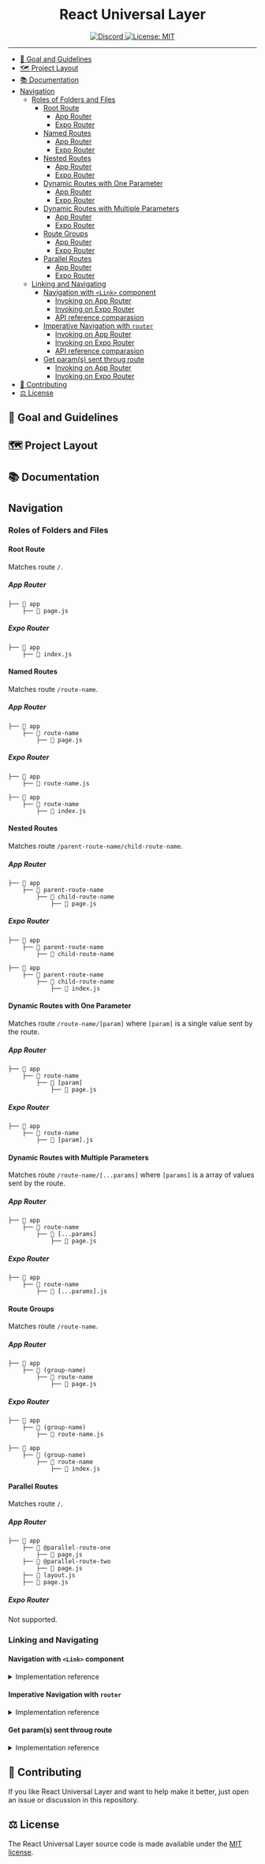 <p align="center">
    <h1 align="center">React Universal Layer</h1>
</p>
<p align="center">
  <a aria-label="Join our Discord" href="" target="_blank">
    <img alt="Discord" src="https://img.shields.io/discord/695411232856997968.svg?style=flat-square&labelColor=000000&color=4630EB&logo=discord&logoColor=FFFFFF&label=" />
  </a>
  <a aria-label="React Universal Layer is free to use" href="" target="_blank">
    <img alt="License: MIT" src="https://img.shields.io/badge/License-MIT-success.svg?style=flat-square&color=33CC12" target="_blank" />
  </a>
</p>

---

- [🚀 Goal and Guidelines](#-goal-and-guidelines)
- [🗺 Project Layout](#-project-layout)
- [📚 Documentation](#-documentation)
- [Navigation](#navigation)
  - [Roles of Folders and Files](#roles-of-folders-and-files)
    - [Root Route](#root-route)
      - [App Router](#app-router)
      - [Expo Router](#expo-router)
    - [Named Routes](#named-routes)
      - [App Router](#app-router-1)
      - [Expo Router](#expo-router-1)
    - [Nested Routes](#nested-routes)
      - [App Router](#app-router-2)
      - [Expo Router](#expo-router-2)
    - [Dynamic Routes with One Parameter](#dynamic-routes-with-one-parameter)
      - [App Router](#app-router-3)
      - [Expo Router](#expo-router-3)
    - [Dynamic Routes with Multiple Parameters](#dynamic-routes-with-multiple-parameters)
      - [App Router](#app-router-4)
      - [Expo Router](#expo-router-4)
    - [Route Groups](#route-groups)
      - [App Router](#app-router-5)
      - [Expo Router](#expo-router-5)
    - [Parallel Routes](#parallel-routes)
      - [App Router](#app-router-6)
      - [Expo Router](#expo-router-6)
  - [Linking and Navigating](#linking-and-navigating)
    - [Navigation with `<Link>` component](#navigation-with-link-component)
      - [Invoking on App Router](#invoking-on-app-router)
      - [Invoking on Expo Router](#invoking-on-expo-router)
      - [API reference comparasion](#api-reference-comparasion)
    - [Imperative Navigation with `router`](#imperative-navigation-with-router)
      - [Invoking on App Router](#invoking-on-app-router-1)
      - [Invoking on Expo Router](#invoking-on-expo-router-1)
      - [API reference comparasion](#api-reference-comparasion-1)
    - [Get param(s) sent throug route](#get-params-sent-throug-route)
      - [Invoking on App Router](#invoking-on-app-router-2)
      - [Invoking on Expo Router](#invoking-on-expo-router-2)
- [👏 Contributing](#-contributing)
- [⚖️ License](#️-license)

## 🚀 Goal and Guidelines

## 🗺 Project Layout

## 📚 Documentation

## Navigation

### Roles of Folders and Files

#### Root Route

Matches route `/`.

##### App Router

```
├── 📁 app
    ├── 📄 page.js
```

##### Expo Router

```
├── 📁 app
    ├── 📄 index.js
```

#### Named Routes

Matches route `/route-name`.

##### App Router

```
├── 📁 app
    ├── 📁 route-name
        ├── 📄 page.js
```

##### Expo Router

```
├── 📁 app
    ├── 📄 route-name.js
```

```
├── 📁 app
    ├── 📁 route-name
        ├── 📄 index.js
```

#### Nested Routes

Matches route `/parent-route-name/child-route-name`.

##### App Router

```
├── 📁 app
    ├── 📁 parent-route-name
        ├── 📁 child-route-name
            ├── 📄 page.js
```

##### Expo Router

```
├── 📁 app
    ├── 📁 parent-route-name
        ├── 📄 child-route-name
```

```
├── 📁 app
    ├── 📁 parent-route-name
        ├── 📁 child-route-name
            ├── 📄 index.js
```

#### Dynamic Routes with One Parameter

Matches route `/route-name/[param]` where `[param]` is a single value sent by the route.

##### App Router

```
├── 📁 app
    ├── 📁 route-name
        ├── 📁 [param]
            ├── 📄 page.js
```

##### Expo Router

```
├── 📁 app
    ├── 📁 route-name
        ├── 📄 [param].js
```

#### Dynamic Routes with Multiple Parameters

Matches route `/route-name/[...params]` where `[params]` is a array of values sent by the route.

##### App Router

```
├── 📁 app
    ├── 📁 route-name
        ├── 📁 [...params]
            ├── 📄 page.js
```

##### Expo Router

```
├── 📁 app
    ├── 📁 route-name
        ├── 📄 [...params].js
```

#### Route Groups

Matches route `/route-name`.

##### App Router

```
├── 📁 app
    ├── 📁 (group-name)
        ├── 📁 route-name
            ├── 📄 page.js
```

##### Expo Router

```
├── 📁 app
    ├── 📁 (group-name)
        ├── 📄 route-name.js
```

```
├── 📁 app
    ├── 📁 (group-name)
        ├── 📁 route-name
            ├── 📄 index.js
```

#### Parallel Routes

Matches route `/`.

##### App Router

```
├── 📁 app
    ├── 📁 @parallel-route-one
        ├── 📄 page.js
    ├── 📁 @parallel-route-two
        ├── 📄 page.js
    ├── 📄 layout.js
    ├── 📄 page.js
```

##### Expo Router

Not supported.

### Linking and Navigating

#### Navigation with `<Link>` component

<details>

<summary>Implementation reference</summary>

##### Invoking on App Router

```js
import Link from 'next/link';
...
return <Link>...</Link>
...
```

##### Invoking on Expo Router

```js
import { Link } from 'expo-router';
...
return <Link>...</Link>
...
```

##### API reference comparasion

| Param | Type | Required | App Router | Expo Router | Incompatibility note |
| --- | --- | --- | --- | --- | --- |
| `href` | `String` or `Object` | Yes | ✅ | ✅ | Objects are different. Next.js uses `object.query` and Expo uses `object.params`. |
| `replace` | `Boolean` | No | ✅ | ✅ |  |
| `prefetch` | `Boolean` | No | ✅ | ❌ |  |
| `asChild` | `Boolean` | No | ❌ | ✅ |  |

</details>

#### Imperative Navigation with `router`

<details>

<summary>Implementation reference</summary>

##### Invoking on App Router

```js
import { useRouter } from 'next/router';
...
const router = useRouter();
router.methodName();
...
```

##### Invoking on Expo Router

```js
import { router } from 'expo-router';
...
router.methodName();
...
```

##### API reference comparasion

| Method | Type | App Router | Expo Router | Incompatibility note |
| --- | --- | --- | --- | --- |
| `push` | App Router: `(url: UrlObject \| String, as: UrlObject \| String, options) => void`. <br> Expo Router: `(href: Href) => void`. | ✅ | ✅ | Types are different. |
| `replace` | App Router: `(url: UrlObject \| String, as: UrlObject \| String, options) => void`. <br> Expo Router: `(href: Href) => void`. | ✅ | ✅ | Types are different. |
| `back` | `() => void` | ✅ | ✅ |  |
| `prefetch` | `(url: UrlObject \| String, as: UrlObject \| String, options) => void` | ✅ | ❌ |  |
| `beforePopState` | `(cb: {url: UrlObject \| String, as: UrlObject \| String, options}) => bool` | ✅ | ❌ |  |
| `reload` | `() => void` | ✅ | ❌ |  |
| `events` | [See in the docs](https://nextjs.org/docs/pages/api-reference/functions/use-router#routerevents) | ✅ | ❌ |  |
| `setParams` | `(params: Record<string, string>) => void` | ❌ | ✅ |  |

</details>

#### Get param(s) sent throug route

<details>

<summary>Implementation reference</summary>

##### Invoking on App Router

```js
import { useParams } from 'next/navigation'
...
//Route -> /route-name/[paramOne]/[paramTwo]
const { paramOne, paramTwo } = useParams();
...
```

```js
'use client'

import { useSearchParams } from 'next/navigation'
...
const searchParams = useSearchParams();

//URL -> /route-name?searchParam=searchParamValueOne&searchParam=searchParamValueTwo
const searchParamSingleValue = searchParams.get('searchParam') //-> 'searchParamValueOne'
const searchParamAllValues = searchParams.getAll('searchParam') //-> ['searchParamValueOne', 'searchParamValueTwo']
...
```

##### Invoking on Expo Router

```js
import { useLocalSearchParams, useGlobalSearchParams } from 'expo-router';
...
//Prevent the background screens re-render when params are changed
const { paramOne, paramTwo } = useLocalSearchParams();

//Made the background screens re-render when params are changed
const { paramOne, paramTwo } = useGlobalSearchParams();
...
```

</details>

## 👏 Contributing

If you like React Universal Layer and want to help make it better, just open an issue or discussion in this repository.

## ⚖️ License

The React Universal Layer source code is made available under the [MIT license](LICENSE).

